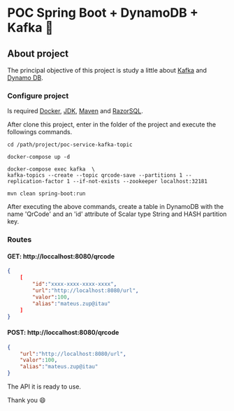 # POC Spring Boot + DynamoDB +  Kafka :money_with_wings:

## About project

The principal objective of this project is study a little about <a href="https://kafka.apache.org/" target="_blank" >Kafka</a> and <a href="https://aws.amazon.com/pt/dynamodb/" target="_blank" >Dynamo DB</a>.

### Configure project

Is required <a href="https://docs.docker.com/docker-for-windows/install/" target="_blank" >Docker</a>, <a href="https://www.oracle.com/technetwork/java/javase/downloads/jdk8-downloads-2133151.html" target="_blank" >JDK</a>, <a href="https://maven.apache.org/" target="_blank" >Maven</a> and <a href="https://razorsql.com/" target="_blank" >RazorSQL</a>.


After clone this project, enter in the folder of the project and execute the followings commands.

```
cd /path/project/poc-service-kafka-topic

docker-compose up -d

docker-compose exec kafka  \
kafka-topics --create --topic qrcode-save --partitions 1 --replication-factor 1 --if-not-exists --zookeeper localhost:32181

mvn clean spring-boot:run

```

After executing the above commands, create a table in DynamoDB with the name 'QrCode' and an 'id' attribute of Scalar type String and HASH partition key.

### Routes

#### GET: http://loccalhost:8080/qrcode

```json
{
    [
        "id":"xxxx-xxxx-xxxx-xxxx",
        "url":"http://localhost:8080/url",
        "valor":100,
        "alias":"mateus.zup@itau"
    ]
}
```

#### POST: http://loccalhost:8080/qrcode

```json
{
    "url":"http://localhost:8080/url",
    "valor":100,
    "alias":"mateus.zup@itau"
}
```

The API it is ready to use.

Thank you :smile:
